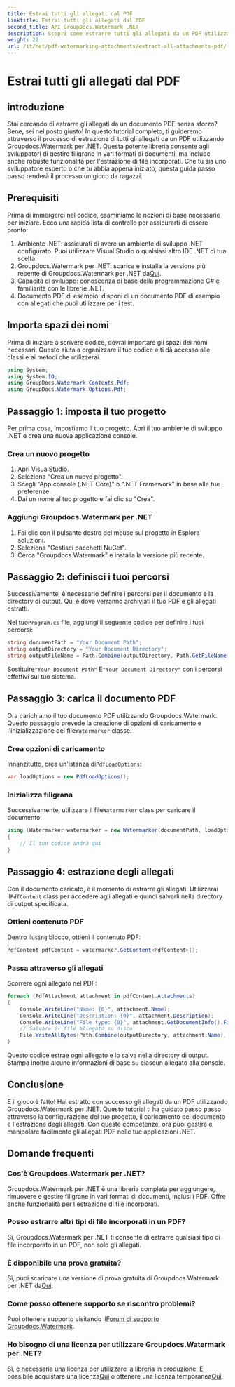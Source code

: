```yaml
---
title: Estrai tutti gli allegati dal PDF
linktitle: Estrai tutti gli allegati dal PDF
second_title: API GroupDocs.Watermark .NET
description: Scopri come estrarre tutti gli allegati da un PDF utilizzando Groupdocs.Watermark per .NET. Segui la nostra guida passo passo per un processo di estrazione senza interruzioni.
weight: 22
url: /it/net/pdf-watermarking-attachments/extract-all-attachments-pdf/
---
```


# Estrai tutti gli allegati dal PDF

## introduzione
Stai cercando di estrarre gli allegati da un documento PDF senza sforzo? Bene, sei nel posto giusto! In questo tutorial completo, ti guideremo attraverso il processo di estrazione di tutti gli allegati da un PDF utilizzando Groupdocs.Watermark per .NET. Questa potente libreria consente agli sviluppatori di gestire filigrane in vari formati di documenti, ma include anche robuste funzionalità per l'estrazione di file incorporati. Che tu sia uno sviluppatore esperto o che tu abbia appena iniziato, questa guida passo passo renderà il processo un gioco da ragazzi.
## Prerequisiti
Prima di immergerci nel codice, esaminiamo le nozioni di base necessarie per iniziare. Ecco una rapida lista di controllo per assicurarti di essere pronto:
1. Ambiente .NET: assicurati di avere un ambiente di sviluppo .NET configurato. Puoi utilizzare Visual Studio o qualsiasi altro IDE .NET di tua scelta.
2.  Groupdocs.Watermark per .NET: scarica e installa la versione più recente di Groupdocs.Watermark per .NET da[Qui](https://releases.groupdocs.com/Watermark/net/).
3. Capacità di sviluppo: conoscenza di base della programmazione C# e familiarità con le librerie .NET.
4. Documento PDF di esempio: disponi di un documento PDF di esempio con allegati che puoi utilizzare per i test.
## Importa spazi dei nomi
Prima di iniziare a scrivere codice, dovrai importare gli spazi dei nomi necessari. Questo aiuta a organizzare il tuo codice e ti dà accesso alle classi e ai metodi che utilizzerai.
```csharp
using System;
using System.IO;
using GroupDocs.Watermark.Contents.Pdf;
using GroupDocs.Watermark.Options.Pdf;
```
## Passaggio 1: imposta il tuo progetto
Per prima cosa, impostiamo il tuo progetto. Apri il tuo ambiente di sviluppo .NET e crea una nuova applicazione console.
### Crea un nuovo progetto
1. Apri VisualStudio.
2. Seleziona "Crea un nuovo progetto".
3. Scegli "App console (.NET Core)" o ".NET Framework" in base alle tue preferenze.
4. Dai un nome al tuo progetto e fai clic su "Crea".
### Aggiungi Groupdocs.Watermark per .NET
1. Fai clic con il pulsante destro del mouse sul progetto in Esplora soluzioni.
2. Seleziona "Gestisci pacchetti NuGet".
3. Cerca "Groupdocs.Watermark" e installa la versione più recente.
## Passaggio 2: definisci i tuoi percorsi
Successivamente, è necessario definire i percorsi per il documento e la directory di output. Qui è dove verranno archiviati il tuo PDF e gli allegati estratti.

 Nel tuo`Program.cs` file, aggiungi il seguente codice per definire i tuoi percorsi:
```csharp
string documentPath = "Your Document Path";
string outputDirectory = "Your Document Directory";
string outputFileName = Path.Combine(outputDirectory, Path.GetFileName(documentPath));
```
 Sostituire`"Your Document Path"` E`"Your Document Directory"` con i percorsi effettivi sul tuo sistema.
## Passaggio 3: carica il documento PDF
 Ora carichiamo il tuo documento PDF utilizzando Groupdocs.Watermark. Questo passaggio prevede la creazione di opzioni di caricamento e l'inizializzazione del file`Watermarker` classe.
### Crea opzioni di caricamento
 Innanzitutto, crea un'istanza di`PdfLoadOptions`:
```csharp
var loadOptions = new PdfLoadOptions();
```
### Inizializza filigrana
 Successivamente, utilizzare il file`Watermarker` class per caricare il documento:
```csharp
using (Watermarker watermarker = new Watermarker(documentPath, loadOptions))
{
    // Il tuo codice andrà qui
}
```
## Passaggio 4: estrazione degli allegati
Con il documento caricato, è il momento di estrarre gli allegati. Utilizzerai il`PdfContent` class per accedere agli allegati e quindi salvarli nella directory di output specificata.
### Ottieni contenuto PDF
 Dentro il`using` blocco, ottieni il contenuto PDF:
```csharp
PdfContent pdfContent = watermarker.GetContent<PdfContent>();
```
### Passa attraverso gli allegati
Scorrere ogni allegato nel PDF:
```csharp
foreach (PdfAttachment attachment in pdfContent.Attachments)
{
    Console.WriteLine("Name: {0}", attachment.Name);
    Console.WriteLine("Description: {0}", attachment.Description);
    Console.WriteLine("File type: {0}", attachment.GetDocumentInfo().FileType);
    // Salvare il file allegato su disco
    File.WriteAllBytes(Path.Combine(outputDirectory, attachment.Name), attachment.Content);
}
```
Questo codice estrae ogni allegato e lo salva nella directory di output. Stampa inoltre alcune informazioni di base su ciascun allegato alla console.
## Conclusione
E il gioco è fatto! Hai estratto con successo gli allegati da un PDF utilizzando Groupdocs.Watermark per .NET. Questo tutorial ti ha guidato passo passo attraverso la configurazione del tuo progetto, il caricamento del documento e l'estrazione degli allegati. Con queste competenze, ora puoi gestire e manipolare facilmente gli allegati PDF nelle tue applicazioni .NET.
## Domande frequenti
### Cos'è Groupdocs.Watermark per .NET?
Groupdocs.Watermark per .NET è una libreria completa per aggiungere, rimuovere e gestire filigrane in vari formati di documenti, inclusi i PDF. Offre anche funzionalità per l'estrazione di file incorporati.
### Posso estrarre altri tipi di file incorporati in un PDF?
Sì, Groupdocs.Watermark per .NET ti consente di estrarre qualsiasi tipo di file incorporato in un PDF, non solo gli allegati.
### È disponibile una prova gratuita?
 Sì, puoi scaricare una versione di prova gratuita di Groupdocs.Watermark per .NET da[Qui](https://releases.groupdocs.com/).
### Come posso ottenere supporto se riscontro problemi?
 Puoi ottenere supporto visitando il[Forum di supporto Groupdocs.Watermark](https://forum.groupdocs.com/c/watermark/19).
### Ho bisogno di una licenza per utilizzare Groupdocs.Watermark per .NET?
 Sì, è necessaria una licenza per utilizzare la libreria in produzione. È possibile acquistare una licenza[Qui](https://purchase.groupdocs.com/buy) o ottenere una licenza temporanea[Qui](https://purchase.groupdocs.com/temporary-license/).